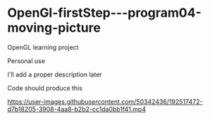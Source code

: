 # OpenGl-firstStep---program04-moving-picture
OpenGL learning project

Personal use

I'll add a proper description later


Code should produce this


https://user-images.githubusercontent.com/50342436/192517472-d7b18205-3908-4aa8-b2b2-cc1da0bb1f41.mp4

